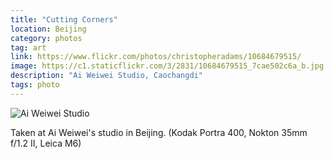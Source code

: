 ```yaml
---
title: "Cutting Corners"
location: Beijing
category: photos
tag: art
link: https://www.flickr.com/photos/christopheradams/10684679515/
image: https://c1.staticflickr.com/3/2831/10684679515_7cae502c6a_b.jpg
description: "Ai Weiwei Studio, Caochangdi"
tags: photo
---
```


![Ai Weiwei Studio](https://c1.staticflickr.com/3/2831/10684679515_7cae502c6a_b.jpg)

Taken at Ai Weiwei's studio in Beijing. (Kodak Portra 400, Nokton 35mm f/1.2 II,
Leica M6)
